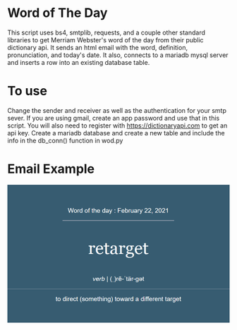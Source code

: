 # Word of The Day
This script uses bs4, smtplib, requests, and a couple other standard libraries to get Merriam Webster's word of the day from their public dictionary api. It sends an html email with the word, definition, pronunciation, and today's date. It also, connects to a mariadb mysql server and inserts a row into an existing database table.

# To use
Change the sender and receiver as well as the authentication for your smtp sever.
If you are using gmail, create an app password and use that in this script.
You will also need to register with https://dictionaryapi.com to get an api key.
Create a mariadb database and create a new table and include the info in the db_conn() function in wod.py

# Email Example
![Email Image](wod_email_example.PNG)
